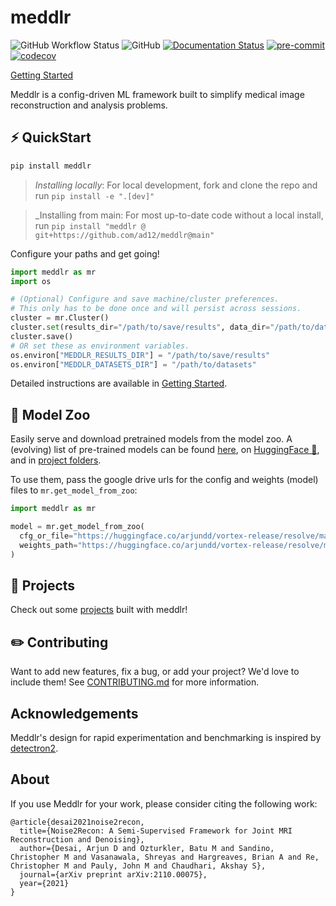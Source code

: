 # meddlr
![GitHub Workflow Status](https://img.shields.io/github/workflow/status/ad12/meddlr/CI)
![GitHub](https://img.shields.io/github/license/ad12/meddlr)
[![Documentation Status](https://readthedocs.org/projects/meddlr/badge/?version=latest)](https://meddlr.readthedocs.io/en/latest/?badge=latest)
[![pre-commit](https://img.shields.io/badge/pre--commit-enabled-brightgreen?logo=pre-commit&logoColor=white)](https://github.com/pre-commit/pre-commit)
[![codecov](https://codecov.io/gh/ad12/meddlr/branch/main/graph/badge.svg?token=U6H83UCGFU)](https://codecov.io/gh/ad12/meddlr)

[Getting Started](GETTING_STARTED.md)

Meddlr is a config-driven ML framework built to simplify medical image reconstruction and analysis problems.

## ⚡ QuickStart
```bash
pip install meddlr
```
> _Installing locally_: For local development, fork and clone the repo and run `pip install -e ".[dev]"`

> _Installing from main: For most up-to-date code without a local install, run `pip install "meddlr @ git+https://github.com/ad12/meddlr@main"`

Configure your paths and get going!
```python
import meddlr as mr
import os

# (Optional) Configure and save machine/cluster preferences.
# This only has to be done once and will persist across sessions.
cluster = mr.Cluster()
cluster.set(results_dir="/path/to/save/results", data_dir="/path/to/datasets")
cluster.save()
# OR set these as environment variables.
os.environ["MEDDLR_RESULTS_DIR"] = "/path/to/save/results"
os.environ["MEDDLR_DATASETS_DIR"] = "/path/to/datasets"
```

Detailed instructions are available in [Getting Started](GETTING_STARTED.md).

## 🐘 Model Zoo
Easily serve and download pretrained models from the model zoo. A (evolving) list of pre-trained models can be found [here](MODEL_ZOO.md), on [HuggingFace 🤗](https://huggingface.co/arjundd), and in [project folders](projects).

To use them, pass the google drive urls for the config and weights (model) files to `mr.get_model_from_zoo`:

```python
import meddlr as mr

model = mr.get_model_from_zoo(
  cfg_or_file="https://huggingface.co/arjundd/vortex-release/resolve/main/mridata_knee_3dfse/Supervised/config.yaml",
  weights_path="https://huggingface.co/arjundd/vortex-release/resolve/main/mridata_knee_3dfse/Supervised/model.ckpt",
)
```

## 📓 Projects
Check out some [projects](projects) built with meddlr!

## ✏️ Contributing
Want to  add new features, fix a bug, or add your project? We'd love to include them! See [CONTRIBUTING.md](CONTRIBUTING.md) for more information.

## Acknowledgements
Meddlr's design for rapid experimentation and benchmarking is inspired by [detectron2](https://github.com/facebookresearch/detectron2).

## About
If you use Meddlr for your work, please consider citing the following work:

```
@article{desai2021noise2recon,
  title={Noise2Recon: A Semi-Supervised Framework for Joint MRI Reconstruction and Denoising},
  author={Desai, Arjun D and Ozturkler, Batu M and Sandino, Christopher M and Vasanawala, Shreyas and Hargreaves, Brian A and Re, Christopher M and Pauly, John M and Chaudhari, Akshay S},
  journal={arXiv preprint arXiv:2110.00075},
  year={2021}
}
```

